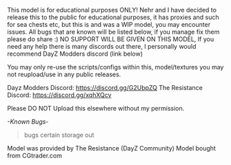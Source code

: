 This model is for educational purposes ONLY! Nehr and I have decided to release this to the public for educational purposes, it has proxies and such for sea chests etc, but this is and was a WIP model, you may encounter issues. All bugs that are known will be listed below, if you manage fix them please do share :) NO SUPPORT WILL BE GIVEN ON THIS MODEL, If you need any help there is many discords out there, I personally would recommend DayZ Modders discord (link below)

You may only re-use the scripts/configs within this, model/textures you may not reupload/use in any public releases.
 
Dayz Modders Discord: https://discord.gg/G2UbpZQ
The Resistance Discord: https://discord.gg/xqhXQcv

Please DO NOT Upload this elsewhere without my permission.

_-Known Bugs-_
> bugs certain storage out

Model was provided by The Resistance (DayZ Community)
Model bought from CGtrader.com
